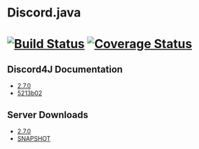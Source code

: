 # Discord.java

[![Build Status](https://travis-ci.org/Techtony96/Discord.java.svg?branch=master)](https://travis-ci.org/Techtony96/Discord.java) [![Coverage Status](https://coveralls.io/repos/github/Techtony96/Discord.java/badge.svg?branch=master)](https://coveralls.io/github/Techtony96/Discord.java?branch=master)
======

## Discord4J Documentation
* [2.7.0](https://jitpack.io/com/github/austinv11/Discord4j/2.7.0/javadoc/index.html "Discord4J 2.7.0 Documentation")
* [5213b02](https://jitpack.io/com/github/austinv11/Discord4j/5213b02/javadoc/index.html "Discord4J 5213b02 Documentation")

## Server Downloads
* [2.7.0](https://jitpack.io/com/github/austinv11/Discord4j/2.7.0/Discord4j-2.7.0-shaded.jar)
* [SNAPSHOT](https://jitpack.io/com/github/austinv11/Discord4j/dev-SNAPSHOT/Discord4j-dev-SNAPSHOT-shaded.jar)

